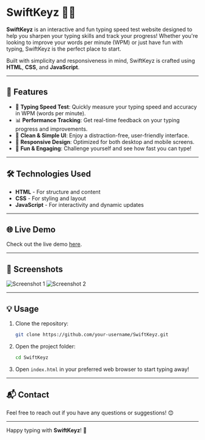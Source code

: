 # SwiftKeyz 🎹💨

**SwiftKeyz** is an interactive and fun typing speed test website designed to help you sharpen your typing skills and track your progress! Whether you're looking to improve your words per minute (WPM) or just have fun with typing, SwiftKeyz is the perfect place to start. 

Built with simplicity and responsiveness in mind, SwiftKeyz is crafted using **HTML**, **CSS**, and **JavaScript**.

---

## 🚀 Features

- 🎯 **Typing Speed Test**: Quickly measure your typing speed and accuracy in WPM (words per minute).
- 📊 **Performance Tracking**: Get real-time feedback on your typing progress and improvements.
- 🎨 **Clean & Simple UI**: Enjoy a distraction-free, user-friendly interface.
- 📱 **Responsive Design**: Optimized for both desktop and mobile screens.
- 🎉 **Fun & Engaging**: Challenge yourself and see how fast you can type!

---

## 🛠️ Technologies Used

- **HTML** - For structure and content
- **CSS** - For styling and layout
- **JavaScript** - For interactivity and dynamic updates

---

## 🌐 Live Demo

Check out the live demo [here](https://swift-keyz-typingspeed-project-ptjn.vercel.app/).

---

## 📸 Screenshots

![Screenshot 1](link-to-screenshot-1)
![Screenshot 2](link-to-screenshot-2)

---

## 💡 Usage

1. Clone the repository:
    ```bash
    git clone https://github.com/your-username/SwiftKeyz.git
    ```

2. Open the project folder:
    ```bash
    cd SwiftKeyz
    ```

3. Open `index.html` in your preferred web browser to start typing away!

---

## 📬 Contact

Feel free to reach out if you have any questions or suggestions! 😊

---

Happy typing with **SwiftKeyz**! 🚀

